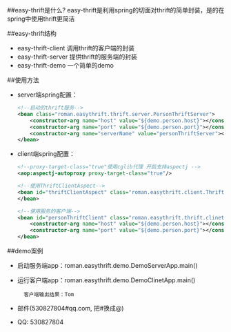 ##easy-thrift是什么?
easy-thrift是利用spring的切面对thrift的简单封装，是的在spring中使用thrift更简洁

##easy-thrift结构

* easy-thrift-client 调用thrift的客户端的封装
* easy-thrift-server 提供thrift的服务端的封装
* easy-thrift-demo 一个简单的demo


##使用方法

* server端spring配置：
    ```xml
    <!--启动的thrift服务-->
    <bean class="roman.easythrift.thrift.server.PersonThriftServer">
        <constructor-arg name="host" value="${demo.person.host}"></constructor-arg>
        <constructor-arg name="port" value="${demo.person.port}"></constructor-arg>
        <constructor-arg name="serverName" value="personThriftServer"></constructor-arg>
    </bean>
    ```

* client端spring配置：
    ```xml
    <!--proxy-target-class="true"使用cglib代理 开启支持aspectj -->
    <aop:aspectj-autoproxy proxy-target-class="true"/>

    <!--使用ThriftClientAspect-->
    <bean id="thriftClientAspect" class="roman.easythrift.client.ThriftClientAspect">
    </bean>

    <!--使用服务的客户端-->
    <bean id="personThriftClient" class="roman.easythrift.thrift.clinet.PersonThriftClient">
        <constructor-arg name="host" value="${demo.person.host}"></constructor-arg>
        <constructor-arg name="port" value="${demo.person.port}"></constructor-arg>
    </bean>
    ```

##demo案例

* 启动服务端app：roman.easythrift.demo.DemoServerApp.main()

* 运行客户端app：roman.easythrift.demo.DemoClinetApp.main()       
        
        客户端输出结果：Tom



* 邮件(530827804#qq.com, 把#换成@)
* QQ: 530827804
